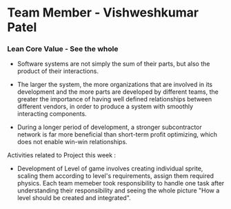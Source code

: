 
# Team Member - Vishweshkumar Patel

### Lean Core Value - See the whole

* Software systems are not simply the sum of their parts, but also the product of their interactions.

* The larger the system, the more organizations that are involved in its development and the more parts are developed by different teams, 
  the greater the importance of having well defined relationships between different vendors, in order to produce a system with smoothly interacting components.

* During a longer period of development, a stronger subcontractor network is far more beneficial than short-term profit optimizing, which does not enable win-win relationships.

Activities related to Project this week :

* Development of Level of game involves creating individual sprite, scaling them according to level's requirements, assign them required physics. 
  Each team memeber took responsibility to handle one task after understanding their responsibility and seeing the whole picture "How a level should be created and integrated".